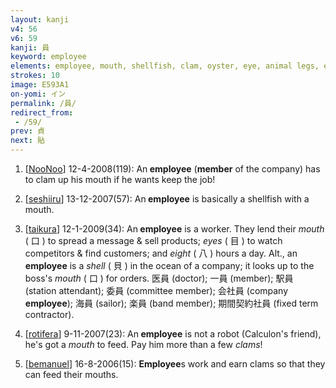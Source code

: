 ```yaml
---
layout: kanji
v4: 56
v6: 59
kanji: 員
keyword: employee
elements: employee, mouth, shellfish, clam, oyster, eye, animal legs, eight
strokes: 10
image: E593A1
on-yomi: イン
permalink: /員/
redirect_from:
 - /59/
prev: 貞
next: 貼
---
```


1) [<a href="http://kanji.koohii.com/profile/NooNoo">NooNoo</a>] 12-4-2008(119): An<strong> employee</strong> (<strong>member</strong> of the company) has to clam up his mouth if he wants keep the job!

2) [<a href="http://kanji.koohii.com/profile/seshiiru">seshiiru</a>] 13-12-2007(57): An<strong> employee</strong> is basically a shellfish with a mouth.

3) [<a href="http://kanji.koohii.com/profile/taikura">taikura</a>] 12-1-2009(34): An<strong> employee</strong> is a worker. They lend their <em>mouth</em> ( 口 ) to spread a message &amp; sell products; <em>eyes</em> ( 目 ) to watch competitors &amp; find customers; and <em>eight</em> ( 八 ) hours a day. Alt., an<strong> employee</strong> is a <em>shell</em> ( 貝 ) in the ocean of a company; it looks up to the boss&#039;s <em>mouth</em> ( 口 ) for orders. 医員 (doctor); 一員 (member); 駅員 (station attendant); 委員 (committee member); 会社員 (company<strong> employee</strong>); 海員 (sailor); 楽員 (band member); 期間契約社員 (fixed term contractor).

4) [<a href="http://kanji.koohii.com/profile/rotifera">rotifera</a>] 9-11-2007(23): An<strong> employee</strong> is not a robot (Calculon&#039;s friend), he&#039;s got a <em>mouth</em> to feed. Pay him more than a few <em>clams</em>!

5) [<a href="http://kanji.koohii.com/profile/bemanuel">bemanuel</a>] 16-8-2006(15): <strong>Employee</strong>s work and earn clams so that they can feed their mouths.

